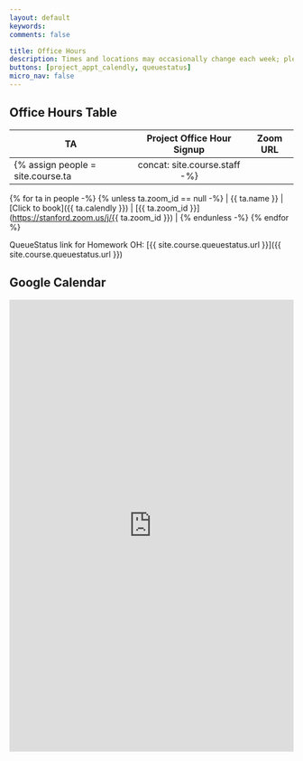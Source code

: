 ```yaml
---
layout: default
keywords:
comments: false

title: Office Hours
description: Times and locations may occasionally change each week; please check this page often.
buttons: [project_appt_calendly, queuestatus]
micro_nav: false
---
```


## Office Hours Table <a name="table"></a>

| TA | Project Office Hour Signup | Zoom URL |
|----|:--------------------------:|----------|
{% assign people = site.course.ta | concat: site.course.staff -%}
{% for ta in people -%}
{% unless ta.zoom_id == null -%}
| {{ ta.name }} | [Click to book]({{ ta.calendly }}) | [{{ ta.zoom_id }}](https://stanford.zoom.us/j/{{ ta.zoom_id }}) |
{% endunless -%}
{% endfor %}

QueueStatus link for Homework OH: [{{ site.course.queuestatus.url }}]({{ site.course.queuestatus.url }})

## Google Calendar
<div>
<iframe src="https://calendar.google.com/calendar/embed?height=600&amp;wkst=1&amp;bgcolor=%23ffffff&amp;ctz=America%2FLos_Angeles&amp;src=N3N1b25ydjBnZTIyMHI2ODQ0NGdldmc5ODRAZ3JvdXAuY2FsZW5kYXIuZ29vZ2xlLmNvbQ&amp;color=%2370237F&amp;showTitle=1&amp;mode=WEEK&amp;title=CS230%20Winter%202020" style="border-width:0" width="100%" height="800" frameborder="0" scrolling="no"></iframe>
</div>
